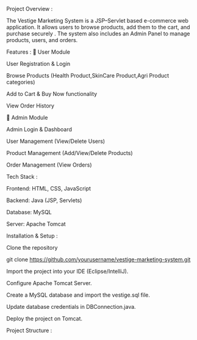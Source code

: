 Project Overview :

The Vestige Marketing System is a JSP–Servlet based e-commerce web application.
It allows users to browse products, add them to the cart, and purchase securely .
The system also includes an Admin Panel to manage products, users, and orders.

Features :
🔹 User Module

User Registration & Login

Browse Products (Health Product,SkinCare Product,Agri Product categories)

Add to Cart & Buy Now functionality

View Order History

🔹 Admin Module

Admin Login & Dashboard

User Management (View/Delete Users)

Product Management (Add/View/Delete Products)

Order Management (View Orders)

Tech Stack :

Frontend: HTML, CSS, JavaScript

Backend: Java (JSP, Servlets)

Database: MySQL

Server: Apache Tomcat

 Installation & Setup :

Clone the repository

git clone https://github.com/yourusername/vestige-marketing-system.git


Import the project into your IDE (Eclipse/IntelliJ).

Configure Apache Tomcat Server.

Create a MySQL database and import the vestige.sql file.

Update database credentials in DBConnection.java.

Deploy the project on Tomcat.

Project Structure : 
